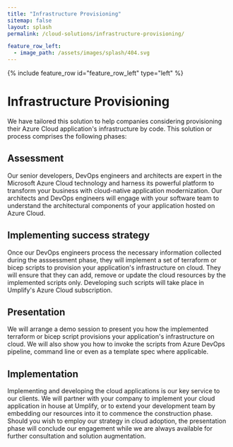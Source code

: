 ```yaml
---
title: "Infrastructure Provisioning"
sitemap: false
layout: splash
permalink: /cloud-solutions/infrastructure-provisioning/

feature_row_left:
  - image_path: /assets/images/splash/404.svg
---
```


{% include feature_row id="feature_row_left" type="left" %}


# Infrastructure Provisioning

We have tailored this solution to help companies considering provisioning their Azure Cloud application's infrastructure by code. This solution or process comprises the following phases:

## Assessment

Our senior developers, DevOps engineers and architects are expert in the Microsoft Azure Cloud technology and harness its powerful platform to transform your business with cloud-native application modernization. Our architects and DevOps engineers will engage with your software team to understand the architectural components of your application hosted on Azure Cloud.

## Implementing success strategy

Once our DevOps engineers process the necessary information collected during the asssessment phase, they will implement a set of terraform or bicep scripts to provision your application's infrastructure on cloud. They will ensure that they can add, remove or update the cloud resources by the implemented scripts only. Developing such scripts will take place in Umplify's Azure Cloud subscription.

## Presentation

We will arrange a demo session to present you how the implemented terraform or bicep script provisions your application's infrastructure on cloud. We will also show you how to invoke the scripts from Azure DevOps pipeline, command line or even as a template spec where applicable.

## Implementation

Implementing and developing the cloud applications is our key service to our clients. We will partner with your company to implement your cloud application in house at Umplify, or to extend your development team by embedding our resources into it to commence the construction phase. Should you wish to employ our strategy in cloud adoption, the presentation phase will conclude our engagement while we are always available for further consultation and solution augmentation.